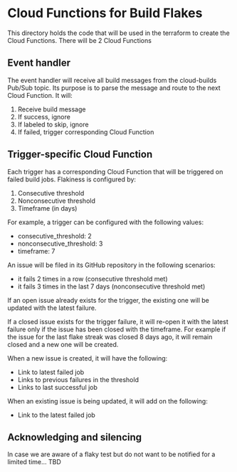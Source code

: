 # Cloud Functions for Build Flakes

This directory holds the code that will be used in the terraform to create the
Cloud Functions. There will be 2 Cloud Functions

## Event handler
The event handler will receive all build messages from the cloud-builds Pub/Sub 
topic.  Its purpose is to parse the message and route to the next Cloud 
Function. It will:

1. Receive build message
2. If success, ignore
3. If labeled to skip, ignore
4. If failed, trigger corresponding Cloud Function

## Trigger-specific Cloud Function
Each trigger has a corresponding Cloud Function that will be triggered on failed
build jobs. Flakiness is configured by:
1. Consecutive threshold 
2. Nonconsecutive threshold
3. Timeframe (in days)


For example, a trigger can be configured with the following values:
- consecutive_threshold: 2
- nonconsecutive_threshold: 3 
- timeframe: 7
  
An issue will be filed in its GitHub repository in the following scenarios:
- it fails 2 times in  a row (consecutive threshold met)
- it fails 3 times in the last 7 days (nonconsecutive threshold met)
  
If an open issue already exists for the trigger, the existing one will be 
updated with the latest failure. 

If a closed issue exists for the trigger failure, it will re-open it with the 
latest failure only if the issue has been closed with the timeframe. For example 
if the issue for the last flake streak was closed 8 days ago, it will remain 
closed and a new one will be created.

When a new issue is created, it will have the following:
- Link to latest failed job
- Links to previous failures in the threshold
- Links to last successful job

When an existing issue is being updated, it will add on the following:
- Link to the latest failed job

## Acknowledging and silencing 
In case we are aware of a flaky test but do not want to be notified for a 
limited time... TBD 